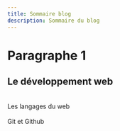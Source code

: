 ```yaml
---
title: Sommaire blog
description: Sommaire du blog
---   
```

   
   
   
   
   

# Paragraphe 1   
   
   
   
## Le développement web  


    
<br>
<nuxt-link to="/blog/langages">Les langages du web</nuxt-link>   
<br>
<br>
<nuxt-link to="/blog/git-et-github">Git et Github</nuxt-link>   
<br>
<br>
<br>
<br>
<Nav-blog />
<br>
<br>
